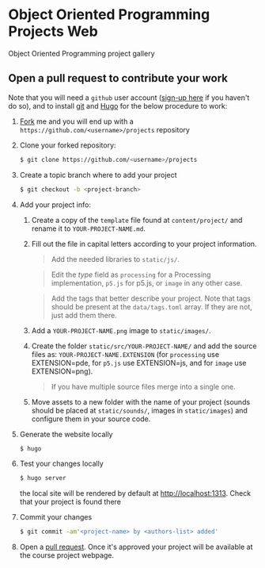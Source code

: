 # Object Oriented Programming Projects Web

Object Oriented Programming project gallery

## Open a pull request to contribute your work

Note that you will need a ```github``` user account ([sign-up here](https://github.com/join?source=header-home) if you haven't do so), and to install [git](https://git-scm.com/) and [Hugo](https://gohugo.io/getting-started/installing/) for the below procedure to work:
 
1. [Fork](https://help.github.com/articles/fork-a-repo/) me and you will end up with a ```https://github.com/<username>/projects``` repository

2. Clone your forked repository:

	 ```sh
	 $ git clone https://github.com/<username>/projects
	 ```
 
3. Create a topic branch where to add your project

	 ```sh
	 $ git checkout -b <project-branch>
	 ```

4. Add your project info:

	1. Create a copy of the ```template``` file found at ```content/project/``` and rename it to ```YOUR-PROJECT-NAME.md```.

	2. Fill out the file in capital letters according to your project information.

        > Add the needed libraries to ```static/js/```.

        > Edit the _type_ field as ```processing``` for a Processing implementation, ```p5.js``` for p5.js, or ```image``` in any other case.

        > Add the tags that better describe your project. Note that tags should be present at the ```data/tags.toml``` array. If they are not, just add them there.
	
	3. Add a ```YOUR-PROJECT-NAME.png``` image to ```static/images/```.
	
	4. Create the folder ```static/src/YOUR-PROJECT-NAME/``` and add the source files as: ```YOUR-PROJECT-NAME.EXTENSION``` (for ```processing``` use EXTENSION=pde, for ```p5.js``` use EXTENSION=js, and for ```image``` use EXTENSION=png).
	
		> If you have multiple source files merge into a single one.
	
	5. Move assets to a new folder with the name of your project (sounds should be placed at ```static/sounds/```, images in ```static/images```) and configure them in your source code.

5. Generate the website locally

	 ```sh
	 $ hugo
	 ```
 
6. Test your changes locally

 	```sh
 	$ hugo server
 	```

	the local site will be rendered by default at [http://localhost:1313](http://localhost:1313). Check that your project is found there

7. Commit your changes 

	 ```sh
	 $ git commit -am'<project-name> by <authors-list> added'
	 ```

8. Open a [pull request](https://help.github.com/articles/creating-a-pull-request/). Once it's approved your project will be available at the course project webpage.

